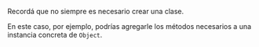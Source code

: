 Recordá que no siempre es necesario crear una clase.

En este caso, por ejemplo, podrías agregarle los métodos necesarios a una instancia concreta de `Object`.